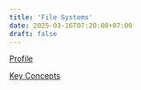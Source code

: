 ```yaml
---
title: 'File Systems'
date: 2025-03-16T07:20:00+07:00
draft: false
---
```


[Profile](./profile/)

[Key Concepts](./key-concepts/)

